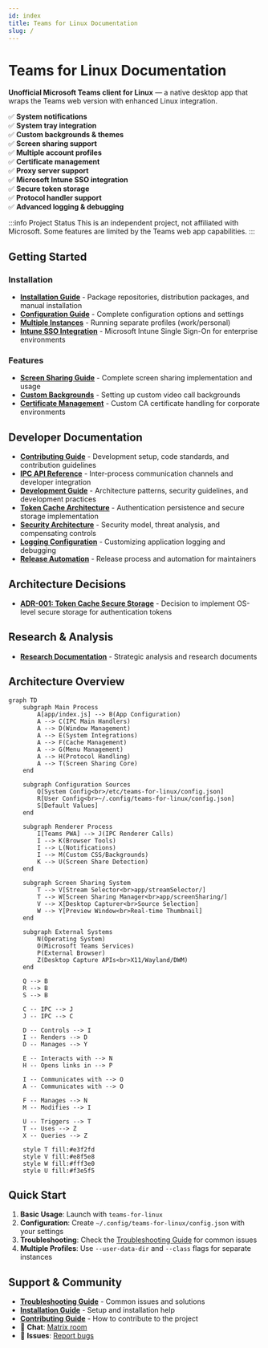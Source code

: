 ```yaml
---
id: index
title: Teams for Linux Documentation
slug: /
---
```


# Teams for Linux Documentation

**Unofficial Microsoft Teams client for Linux** — a native desktop app that wraps the Teams web version with enhanced Linux integration.

✅ **System notifications**  
✅ **System tray integration**  
✅ **Custom backgrounds & themes**  
✅ **Screen sharing support**  
✅ **Multiple account profiles**  
✅ **Certificate management**  
✅ **Proxy server support**  
✅ **Microsoft Intune SSO integration**  
✅ **Secure token storage**  
✅ **Protocol handler support**  
✅ **Advanced logging & debugging**

:::info Project Status
This is an independent project, not affiliated with Microsoft. Some features are limited by the Teams web app capabilities.
:::

## Getting Started

### Installation
- **[Installation Guide](installation.md)** - Package repositories, distribution packages, and manual installation
- **[Configuration Guide](configuration.md)** - Complete configuration options and settings
- **[Multiple Instances](multiple-instances.md)** - Running separate profiles (work/personal)
- **[Intune SSO Integration](intune-sso.md)** - Microsoft Intune Single Sign-On for enterprise environments

### Features
- **[Screen Sharing Guide](screen-sharing.md)** - Complete screen sharing implementation and usage
- **[Custom Backgrounds](custom-backgrounds.md)** - Setting up custom video call backgrounds
- **[Certificate Management](certificate.md)** - Custom CA certificate handling for corporate environments

## Developer Documentation
- **[Contributing Guide](contributing.md)** - Development setup, code standards, and contribution guidelines
- **[IPC API Reference](ipc-api.md)** - Inter-process communication channels and developer integration
- **[Development Guide](development/README.md)** - Architecture patterns, security guidelines, and development practices
- **[Token Cache Architecture](development/token-cache-architecture.md)** - Authentication persistence and secure storage implementation  
- **[Security Architecture](development/security-architecture.md)** - Security model, threat analysis, and compensating controls
- **[Logging Configuration](log-config.md)** - Customizing application logging and debugging
- **[Release Automation](release-info.md)** - Release process and automation for maintainers

## Architecture Decisions
- **[ADR-001: Token Cache Secure Storage](adr/token-cache-secure-storage.md)** - Decision to implement OS-level secure storage for authentication tokens

## Research & Analysis
- **[Research Documentation](research/index.md)** - Strategic analysis and research documents

## Architecture Overview

```mermaid
graph TD
    subgraph Main Process
        A[app/index.js] --> B(App Configuration)
        A --> C(IPC Main Handlers)
        A --> D(Window Management)
        A --> E(System Integrations)
        A --> F(Cache Management)
        A --> G(Menu Management)
        A --> H(Protocol Handling)
        A --> T(Screen Sharing Core)
    end

    subgraph Configuration Sources
        Q[System Config<br>/etc/teams-for-linux/config.json]
        R[User Config<br>~/.config/teams-for-linux/config.json]
        S[Default Values]
    end

    subgraph Renderer Process
        I[Teams PWA] --> J(IPC Renderer Calls)
        I --> K(Browser Tools)
        I --> L(Notifications)
        I --> M(Custom CSS/Backgrounds)
        K --> U(Screen Share Detection)
    end
    
    subgraph Screen Sharing System
        T --> V[Stream Selector<br>app/streamSelector/]
        T --> W[Screen Sharing Manager<br>app/screenSharing/]
        V --> X[Desktop Capturer<br>Source Selection]
        W --> Y[Preview Window<br>Real-time Thumbnail]
    end

    subgraph External Systems
        N(Operating System)
        O(Microsoft Teams Services)
        P(External Browser)
        Z(Desktop Capture APIs<br>X11/Wayland/DWM)
    end

    Q --> B
    R --> B
    S --> B

    C -- IPC --> J
    J -- IPC --> C

    D -- Controls --> I
    I -- Renders --> D
    D -- Manages --> Y

    E -- Interacts with --> N
    H -- Opens links in --> P

    I -- Communicates with --> O
    A -- Communicates with --> O

    F -- Manages --> N
    M -- Modifies --> I
    
    U -- Triggers --> T
    T -- Uses --> Z
    X -- Queries --> Z
    
    style T fill:#e3f2fd
    style V fill:#e8f5e8
    style W fill:#fff3e0
    style U fill:#f3e5f5
```

## Quick Start

1. **Basic Usage**: Launch with `teams-for-linux`
2. **Configuration**: Create `~/.config/teams-for-linux/config.json` with your settings
3. **Troubleshooting**: Check the [Troubleshooting Guide](troubleshooting.md) for common issues
4. **Multiple Profiles**: Use `--user-data-dir` and `--class` flags for separate instances

## Support & Community

- **[Troubleshooting Guide](troubleshooting.md)** - Common issues and solutions
- **[Installation Guide](installation.md)** - Setup and installation help
- **[Contributing Guide](contributing.md)** - How to contribute to the project
- 💬 **Chat**: [Matrix room](https://matrix.to/#/#teams-for-linux_community:gitter.im)
- 🐛 **Issues**: [Report bugs](https://github.com/IsmaelMartinez/teams-for-linux/issues)